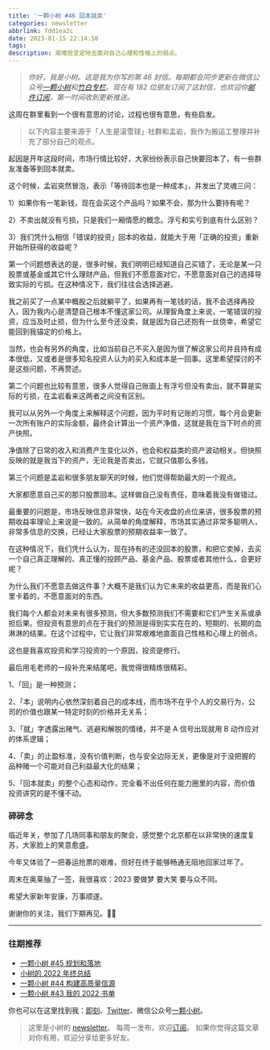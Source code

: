 ```yaml
---
title: '一颗小树 #46 回本就卖'
categories: newsletter
abbrlink: fdd1ea2c
date: 2023-01-15 22:14:50
tags:
description: 艰难但坚定地去面对自己心理和性格上的弱点。
---
```

> *你好，我是小树。这是我为你写的第 46 封信。每期都会同步更新在微信公众号[一颗小树](https://weixin.sogou.com/weixin?query=a_warm_tree)和[竹白专栏](https://xiaoshu.zhubai.love)。现在有 182 位朋友订阅了这封信，也欢迎你[邮件订阅](https://xiaoshu.zhubai.love)，第一时间收到更新推送。*

这周在群里看到一个很有意思的讨论，过程也很有意思，有些启发。

> 以下内容主要来源于「人生是滚雪球」社群和孟岩，我作为搬运工整理并补充了部分自己的观点。

起因是开年这段时间，市场行情比较好，大家纷纷表示自己快要回本了，有一些群友准备等到回本就卖。

这个时候，孟岩突然冒泡，表示「等待回本也是一种成本」，并发出了灵魂三问：

1）如果你有一笔新钱，现在会买这个产品吗？如果不会，那为什么要持有呢？

2）不卖出就没有亏损，只是我们一厢情愿的概念。浮亏和实亏到底有什么区别？

3）我们凭什么相信「错误的投资」回本的收益，就能大于用「正确的投资」重新开始所获得的收益呢？

第一个问题想表达的是，很多时候，我们明明已经知道自己买错了，无论是某一只股票或基金或其它什么理财产品，但我们不愿意面对它，不愿意面对自己的选择导致实际的亏损。在这种情况下，我们往往会选择逃避。

我之前买了一点某中概股之后就躺平了，如果再有一笔钱的话，我不会选择再投入，因为我内心是清楚自己根本不懂这家公司。从理智角度上来说，一笔错误的投资，应当及时止损，但为什么至今还没卖，就是因为自己还抱有一丝侥幸，希望它能回到我锚定的价格上。

当然，也会有另外的角度，比如当前自己不买入是因为很了解这家公司并且持有成本很低，又或者是很多知名投资人认为的买入和成本是一回事。这里希望探讨的不是这些问题，不再赘述。

第二个问题也比较有意思，很多人觉得自己账面上有浮亏但没有卖出，就不算是实际的亏损，在孟岩看来这两者之间没有区别。

我可以从另外一个角度上来解释这个问题，因为平时有记账的习惯，每个月会更新一次所有账户的实际金额，最终会计算出一个资产净值，这就是我在当下时点的资产快照。

净值除了日常的收入和消费产生变化以外，也会和权益类的资产波动相关。但快照反映的就是我当下的资产，无论我是否卖出，它就只值那么多钱。

第三个问题是孟岩和很多朋友聊天的时候，他们觉得帮助最大的一个观点。

大家都愿意自己买的那只股票回本。这样做自己没有责任，意味着我没有做错过。

最重要的问题是，市场反映信息非常快，站在今天收盘的点位来讲，很多股票的预期收益率理论上来说是一致的。从简单的角度解释，市场其实通过非常多聪明人，非常多信息的交换，已经让大家股票的预期收益率一致了。

在这种情况下，我们凭什么认为，现在持有的还没回本的股票，和把它卖掉，去买一个自己真正理解的、真正懂的投顾产品、基金产品、股票或者其他什么，会更好呢？

为什么我们不愿意去做这件事？大概不是我们认为它未来的收益更高，而是我们心里卡着的，不愿意面对的东西。

我们每个人都会对未来有很多预测，但大多数预测我们不需要和它们产生关系或承担后果。但投资有意思的点在于我们的预测是得到实实在在的，短期的、长期的血淋淋的结果。在这个过程中，它让我们非常艰难地直面自己性格和心理上的弱点。

这也是我喜欢投资和学习投资的一个原因，投资是修行。

最后用毛老师的一段补充来结尾吧，我觉得很精炼很精彩。

1、「回」是一种预测；

2、「本」说明内心依然深刻着自己的成本线，而市场不在乎个人的交易行为，公司的价值也跟某一特定时刻的价格并无关系；

3、「就」字透露出赌气、逃避和解脱的情绪，并不是 A 信号出现就用 B 动作应对的体系逻辑；

4、「卖」的止盈标准，没有价值判断，也与安全边际无关，更像是对于没把握的品种赌一个可能对自己利益最大化的结果；

5、「回本就卖」的整个心态和动作，完全看不出任何在能力圈里的内容，而价值投资讲究的是不懂不动。

### 碎碎念

临近年关，参加了几场同事和朋友的聚会，感觉整个北京都在以非常快的速度复苏，大家脸上的笑意愈盛。

今年又体验了一把春运抢票的艰难，但好在终于能够畅通无阻地回家过年了。

周末在奥莱抽了一签，我很喜欢：2023 要做梦 要大笑 要与众不同。

希望大家新年安康，万事顺遂。

谢谢你的关注，我们下期再见。👋🏻

---

### 往期推荐
- [一颗小树 #45 规划和落地](https://mp.weixin.qq.com/s/Kv-Bj1U-wHz9bt4yWUdOyQ)
- [小树的 2022 年终总结](https://mp.weixin.qq.com/s/7XsY5S28uc345B-cwbMJ7A)
- [一颗小树 #44 构建高质量信源](https://mp.weixin.qq.com/s/aM7QV4U4xncAl6MghUt7cA)
- [一颗小树 #43 我的 2022 书单](https://mp.weixin.qq.com/s/YEnjrjHfJ0M3_9h__Kb2Lg)

你也可以在这里找到我：[即刻](https://okjk.co/3Vsn5T)、[Twitter](https://twitter.com/yeshu_in_future)、微信公众号[一颗小树](https://weixin.sogou.com/weixin?query=a_warm_tree)。

> 这里是小树的 [newsletter](https://xiaoshu.zhubai.love)。 每周一发布，欢迎[订阅](https://xiaoshu.zhubai.love)。
> 如果你觉得这篇文章对你有用，欢迎分享给更多好友。
